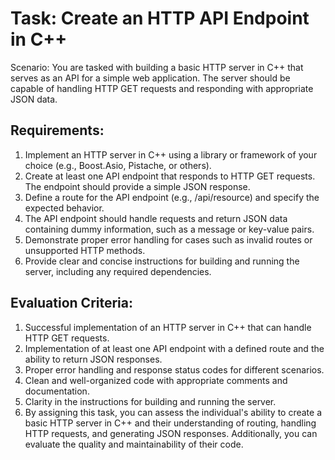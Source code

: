 # Task: Create an HTTP API Endpoint in C++

Scenario: You are tasked with building a basic HTTP server in C++ that serves as an API for a simple web application. 
The server should be capable of handling HTTP GET requests and responding with appropriate JSON data.

## Requirements:
1. Implement an HTTP server in C++ using a library or framework of your choice (e.g., Boost.Asio, Pistache, or others).
2. Create at least one API endpoint that responds to HTTP GET requests. The endpoint should provide a simple JSON response.
3. Define a route for the API endpoint (e.g., /api/resource) and specify the expected behavior.
4. The API endpoint should handle requests and return JSON data containing dummy information, such as a message or key-value pairs.
5. Demonstrate proper error handling for cases such as invalid routes or unsupported HTTP methods.
6. Provide clear and concise instructions for building and running the server, including any required dependencies.

## Evaluation Criteria:
1. Successful implementation of an HTTP server in C++ that can handle HTTP GET requests.
2. Implementation of at least one API endpoint with a defined route and the ability to return JSON responses.
3. Proper error handling and response status codes for different scenarios.
4. Clean and well-organized code with appropriate comments and documentation.
5. Clarity in the instructions for building and running the server.
6. By assigning this task, you can assess the individual's ability to create a basic HTTP server in C++ and 
their understanding of routing, handling HTTP requests, and generating JSON responses. Additionally, 
you can evaluate the quality and maintainability of their code.